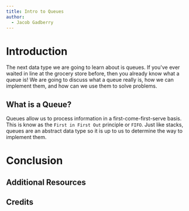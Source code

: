 ```yaml
---
title: Intro to Queues
author:
  - Jacob Gadberry
---
```


# Introduction

The next data type we are going to learn about is queues. If you've ever waited in line at the grocery store before, then you already know what a queue is! We are going to discuss what a queue really is, how we can implement them, and how can we use them to solve problems.

## What is a Queue?

Queues allow us to process information in a first-come-first-serve basis. This is know as the `First in First Out` principle or `FIFO`. Just like stacks, queues are an abstract data type so it is up to us to determine the way to implement them.

# Conclusion

## Additional Resources

## Credits
